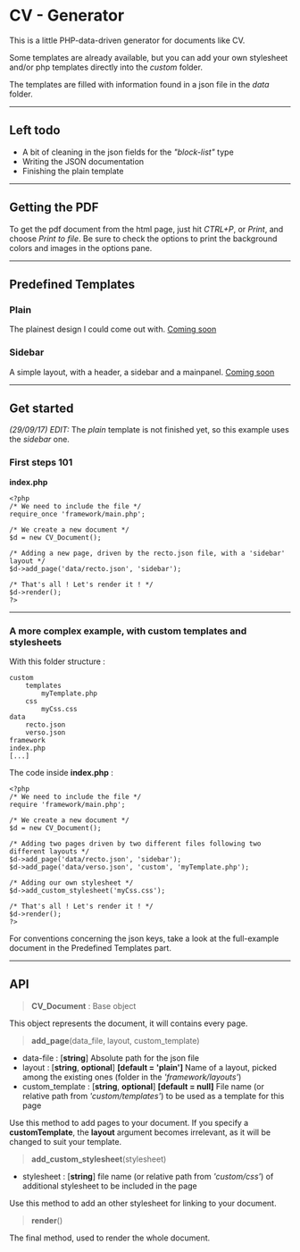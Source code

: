 # CV - Generator

This is a little PHP-data-driven generator for documents like CV.

Some templates are already available, but you can add your own stylesheet and/or php templates directly into the *custom* folder.

The templates are filled with information found in a json file in the *data* folder.

---

## Left todo

- A bit of cleaning in the json fields for the *"block-list"* type
- Writing the JSON documentation
- Finishing the plain template

---
## Getting the PDF
To get the pdf document from the html page, just hit *CTRL+P*, or *Print*, and choose *Print to file*.
Be sure to check the options to print the background colors and images in the options pane.

---

## Predefined Templates

### Plain
The plainest design I could come out with.
[Coming soon](plouf "Glimpse coming soon")

### Sidebar
A simple layout, with a header, a sidebar and a mainpanel.
[Coming soon](plouf "Glimpse coming soon")

---

## Get started

*(29/09/17) EDIT:* The *plain* template is not finished yet, so this example uses the *sidebar* one.

### First steps 101

**index.php**
```
<?php
/* We need to include the file */
require_once 'framework/main.php';

/* We create a new document */
$d = new CV_Document();

/* Adding a new page, driven by the recto.json file, with a 'sidebar' layout */
$d->add_page('data/recto.json', 'sidebar');

/* That's all ! Let's render it ! */
$d->render();
?>
```

---

### A more complex example, with custom templates and stylesheets

With this folder structure :

```
custom
	templates
		myTemplate.php
	css
		myCss.css
data
	recto.json
	verso.json
framework
index.php
[...]
```

The code inside **index.php** :
```
<?php
/* We need to include the file */
require 'framework/main.php';

/* We create a new document */
$d = new CV_Document();

/* Adding two pages driven by two different files following two different layouts */
$d->add_page('data/recto.json', 'sidebar');
$d->add_page('data/verso.json', 'custom', 'myTemplate.php');

/* Adding our own stylesheet */
$d->add_custom_stylesheet('myCss.css');

/* That's all ! Let's render it ! */
$d->render();
?>
```

For conventions concerning the json keys, take a look at the full-example document in the Predefined Templates part.

---

## API

> **CV_Document** : Base object

This object represents the document, it will contains every page.



> **add_page**(data_file, layout, custom_template)
>
-	data-file : [**string**]
Absolute path for the json file
-	layout : [**string**, **optional**] **[default = 'plain']**
Name of a layout, picked among the existing ones (folder in the *'framework/layouts'*) 
-	custom_template : [**string**, **optional**] **[default = null]**
File name (or relative path from *'custom/templates'*) to be used as a template for this page

Use this method to add pages to your document.
If you specify a **customTemplate**, the **layout** argument becomes irrelevant, as it will be changed to suit your template.



> **add_custom_stylesheet**(stylesheet)
> 
-	stylesheet : [**string**] file name (or relative path from *'custom/css'*) of additional stylesheet to be included in the page

Use this method to add an other stylesheet for linking to your document.



>**render**()

The final method, used to render the whole document.


